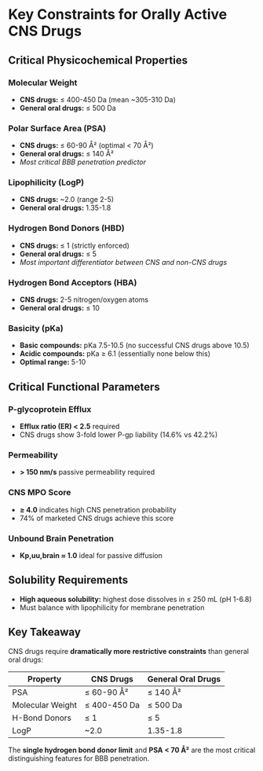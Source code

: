 # Key Constraints for Orally Active CNS Drugs

## Critical Physicochemical Properties

### Molecular Weight
- **CNS drugs:** ≤ 400-450 Da (mean ~305-310 Da)
- **General oral drugs:** ≤ 500 Da

### Polar Surface Area (PSA)
- **CNS drugs:** ≤ 60-90 Å² (optimal < 70 Å²)
- **General oral drugs:** ≤ 140 Å²
- *Most critical BBB penetration predictor*

### Lipophilicity (LogP)
- **CNS drugs:** ~2.0 (range 2-5)
- **General oral drugs:** 1.35-1.8

### Hydrogen Bond Donors (HBD)
- **CNS drugs:** ≤ 1 (strictly enforced)
- **General oral drugs:** ≤ 5
- *Most important differentiator between CNS and non-CNS drugs*

### Hydrogen Bond Acceptors (HBA)
- **CNS drugs:** 2-5 nitrogen/oxygen atoms
- **General oral drugs:** ≤ 10

### Basicity (pKa)
- **Basic compounds:** pKa 7.5-10.5 (no successful CNS drugs above 10.5)
- **Acidic compounds:** pKa ≥ 6.1 (essentially none below this)
- **Optimal range:** 5-10

## Critical Functional Parameters

### P-glycoprotein Efflux
- **Efflux ratio (ER) < 2.5** required
- CNS drugs show 3-fold lower P-gp liability (14.6% vs 42.2%)

### Permeability
- **> 150 nm/s** passive permeability required

### CNS MPO Score
- **≥ 4.0** indicates high CNS penetration probability
- 74% of marketed CNS drugs achieve this score

### Unbound Brain Penetration
- **Kp,uu,brain ≈ 1.0** ideal for passive diffusion

## Solubility Requirements

- **High aqueous solubility:** highest dose dissolves in ≤ 250 mL (pH 1-6.8)
- Must balance with lipophilicity for membrane penetration

## Key Takeaway

CNS drugs require **dramatically more restrictive constraints** than general oral drugs:

| Property | CNS Drugs | General Oral Drugs |
|----------|-----------|-------------------|
| PSA | ≤ 60-90 Å² | ≤ 140 Å² |
| Molecular Weight | ≤ 400-450 Da | ≤ 500 Da |
| H-Bond Donors | ≤ 1 | ≤ 5 |
| LogP | ~2.0 | 1.35-1.8 |

The **single hydrogen bond donor limit** and **PSA < 70 Å²** are the most critical distinguishing features for BBB penetration.